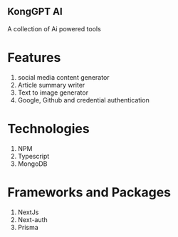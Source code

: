 ## KongGPT AI

A collection of Ai powered tools

# Features

1. social media content generator
2. Article summary writer
3. Text to image generator
4. Google, Github and credential authentication

# Technologies

1. NPM
2. Typescript
3. MongoDB

# Frameworks and Packages

1. NextJs
2. Next-auth
3. Prisma

#
